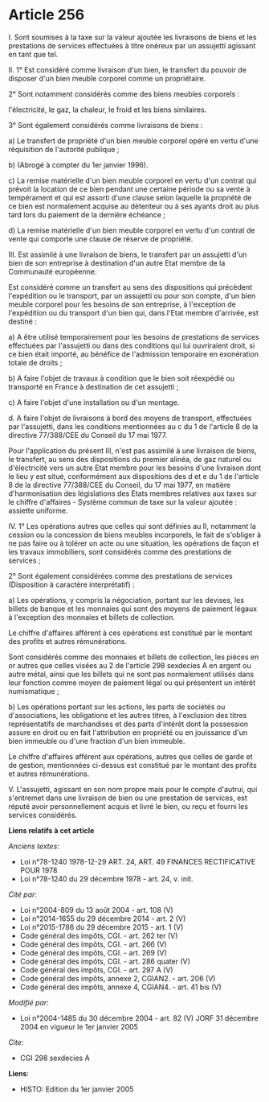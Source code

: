 # Article 256

I. Sont soumises à la taxe sur la valeur ajoutée les livraisons de biens et les prestations de services effectuées à titre
onéreux par un assujetti agissant en tant que tel.

II. 1° Est considéré comme livraison d'un bien, le transfert du pouvoir de disposer d'un bien meuble corporel comme un
propriétaire.

2° Sont notamment considérés comme des biens meubles corporels :

l'électricité, le gaz, la chaleur, le froid et les biens similaires.

3° Sont également considérés comme livraisons de biens :

a) Le transfert de propriété d'un bien meuble corporel opéré en vertu d'une réquisition de l'autorité publique ;

b) (Abrogé à compter du 1er janvier 1996).

c) La remise matérielle d'un bien meuble corporel en vertu d'un contrat qui prévoit la location de ce bien pendant une
certaine période ou sa vente à tempérament et qui est assorti d'une clause selon laquelle la propriété de ce bien est
normalement acquise au détenteur ou à ses ayants droit au plus tard lors du paiement de la dernière échéance ;

d) La remise matérielle d'un bien meuble corporel en vertu d'un contrat de vente qui comporte une clause de réserve de
propriété.

III. Est assimilé à une livraison de biens, le transfert par un assujetti d'un bien de son entreprise à destination d'un
autre Etat membre de la Communauté européenne.

Est considéré comme un transfert au sens des dispositions qui précèdent l'expédition ou le transport, par un assujetti ou
pour son compte, d'un bien meuble corporel pour les besoins de son entreprise, à l'exception de l'expédition ou du transport
d'un bien qui, dans l'Etat membre d'arrivée, est destiné :

a) A être utilisé temporairement pour les besoins de prestations de services effectuées par l'assujetti ou dans des
conditions qui lui ouvriraient droit, si ce bien était importé, au bénéfice de l'admission temporaire en exonération totale
de droits ;

b) A faire l'objet de travaux à condition que le bien soit réexpédié ou transporté en France à destination de cet assujetti ;

c) A faire l'objet d'une installation ou d'un montage.

d. A faire l'objet de livraisons à bord des moyens de transport, effectuées par l'assujetti, dans les conditions mentionnées
au c du 1 de l'article 8 de la directive 77/388/CEE du Conseil du 17 mai 1977.

Pour l'application du présent III, n'est pas assimilé à une livraison de biens, le transfert, au sens des dispositions du
premier alinéa, de gaz naturel ou d'électricité vers un autre Etat membre pour les besoins d'une livraison dont le lieu y est
situé, conformément aux dispositions des d et e du 1 de l'article 8 de la directive 77/388/CEE du Conseil, du 17 mai 1977, en
matière d'harmonisation des législations des Etats membres relatives aux taxes sur le chiffre d'affaires - Système commun de
taxe sur la valeur ajoutée : assiette uniforme.

IV. 1° Les opérations autres que celles qui sont définies au II, notamment la cession ou la concession de biens meubles
incorporels, le fait de s'obliger à ne pas faire ou à tolérer un acte ou une situation, les opérations de façon et les
travaux immobiliers, sont considérés comme des prestations de services ;

2° Sont également considérées comme des prestations de services (Disposition à caractère interprétatif) :

a) Les opérations, y compris la négociation, portant sur les devises, les billets de banque et les monnaies qui sont des
moyens de paiement légaux à l'exception des monnaies et billets de collection.

Le chiffre d'affaires afférent à ces opérations est constitué par le montant des profits et autres rémunérations.

Sont considérés comme des monnaies et billets de collection, les pièces en or autres que celles visées au 2 de l'article 298
sexdecies A  en argent ou autre métal, ainsi que les billets qui ne sont pas normalement utilisés dans leur fonction comme
moyen de paiement légal ou qui présentent un intérêt numismatique ;

b) Les opérations portant sur les actions, les parts de sociétés ou d'associations, les obligations et les autres titres, à
l'exclusion des titres représentatifs de marchandises et des parts d'intérêt dont la possession assure en droit ou en fait
l'attribution en propriété ou en jouissance d'un bien immeuble ou d'une fraction d'un bien immeuble.

Le chiffre d'affaires afférent aux opérations, autres que celles de garde et de gestion, mentionnées ci-dessus est constitué
par le montant des profits et autres rémunérations.

V. L'assujetti, agissant en son nom propre mais pour le compte d'autrui, qui s'entremet dans une livraison de bien ou une
prestation de services, est réputé avoir personnellement acquis et livré le bien, ou reçu et fourni les services considérés.

**Liens relatifs à cet article**

_Anciens textes_:

  - Loi n°78-1240 1978-12-29 ART. 24, ART. 49 FINANCES RECTIFICATIVE POUR 1978
  - Loi n°78-1240 du 29 décembre 1978 - art. 24, v. init.

_Cité par_:

  - Loi n°2004-809 du 13 août 2004 - art. 108 (V)
  - Loi n°2014-1655 du 29 décembre 2014 - art. 2 (V)
  - Loi n°2015-1786 du 29 décembre 2015 - art. 1 (V)
  - Code général des impôts, CGI. - art. 262 ter (V)
  - Code général des impôts, CGI. - art. 266 (V)
  - Code général des impôts, CGI. - art. 269 (V)
  - Code général des impôts, CGI. - art. 286 quater (V)
  - Code général des impôts, CGI. - art. 297 A (V)
  - Code général des impôts, annexe 2, CGIAN2. - art. 206 (V)
  - Code général des impôts, annexe 4, CGIAN4. - art. 41 bis (V)

_Modifié par_:

  - Loi n°2004-1485 du 30 décembre 2004 - art. 82 (V) JORF 31 décembre 2004 en vigueur le 1er janvier 2005

_Cite_:

  - CGI 298 sexdecies A

**Liens**:

  - HISTO: Edition du 1er janvier 2005

